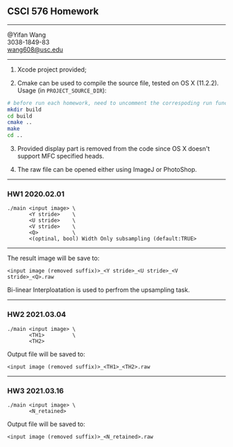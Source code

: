 ## CSCI 576 Homework
***
@Yifan Wang   
3038-1849-83   
wang608@usc.edu   

***
1. Xcode project provided;

2. Cmake can be used to compile the source file, tested on OS X (11.2.2). Usage (in `PROJECT_SOURCE_DIR`):
```bash
# before run each homework, need to uncomment the correspoding run function in <main.cpp> and re-build;
mkdir build
cd build
cmake .. 
make 
cd ..
```

3. Provided display part is removed from the code since OS X doesn't support MFC specified heads. 

4. The raw file can be opened either using ImageJ or PhotoShop.

***
### HW1 2020.02.01

```
./main <input image> \
       <Y stride>    \
       <U stride>    \
       <V stride>    \
       <Q>           \
       <(optinal, bool) Width Only subsampling (default:TRUE>
```
***

The result image will be save to:
```
<input image (removed suffix)>_<Y stride>_<U stride>_<V stride>_<Q>.raw
```
Bi-linear Interploatation is used to perfrom the upsampling task.

***
### HW2 2021.03.04
```
./main <input image> \
       <TH1>         \
       <TH2> 
```
Output file will be saved to:
```
<input image (removed suffix)>_<TH1>_<TH2>.raw
```

***
### HW3 2021.03.16
```
./main <input image> \
       <N_retained>         
```
Output file will be saved to:
```
<input image (removed suffix)>_<N_retained>.raw
```
